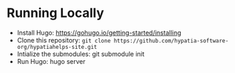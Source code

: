 # Running Locally

* Install Hugo: https://gohugo.io/getting-started/installing
* Clone this repository: `git clone https://github.com/hypatia-software-org/hypatiahelps-site.git`
* Intialize the submodules: git submodule init
* Run Hugo: hugo server
